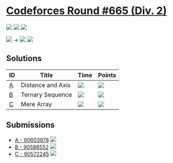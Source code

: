 # [Codeforces Round #665 (Div. 2)](https://codeforces.com/contest/1401)

![](https://img.shields.io/badge/Participation-4-blueviolet)
![](https://img.shields.io/badge/Rank-4974-orange)
![](https://img.shields.io/badge/Points-2132-blue)

![](https://img.shields.io/badge/Pupil-1240-lightgreen) →
![](https://img.shields.io/badge/Pupil-1345-lightgreen)
![](https://img.shields.io/badge/-%2B105-green)

## Solutions
| ID | Title | Time | Points |
| --- | --- | --- | --- |
| [A](https://codeforces.com/contest/1401/problem/A) | Distance and Axis | ![](https://img.shields.io/badge/-00%3A40-yellowgreen) | ![](https://img.shields.io/badge/-420%2F500-blue) |
| [B](https://codeforces.com/contest/1401/problem/B) | Ternary Sequence | ![](https://img.shields.io/badge/-01%3A02-yellowgreen) | ![](https://img.shields.io/badge/-752%2F1000-blue) |
| [C](https://codeforces.com/contest/1401/problem/C) | Mere Array | ![](https://img.shields.io/badge/-01%3A30-yellowgreen) | ![](https://img.shields.io/badge/-960%2F1500-blue) |

## Submissions
* [A - 90603978](https://codeforces.com/contest/1401/submission/90603978)
![](https://img.shields.io/badge/-Accepted-brightgreen)
* [B - 90588552](https://codeforces.com/contest/1401/submission/90588552)
![](https://img.shields.io/badge/-Accepted-brightgreen)
* [C - 90572245](https://codeforces.com/contest/1401/submission/90572245)
![](https://img.shields.io/badge/-Accepted-brightgreen)
